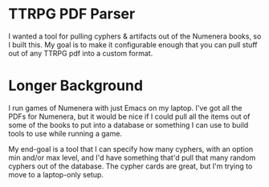 # TTRPG PDF Parser

I wanted a tool for pulling cyphers & artifacts out of the Numenera books, so I
built this. My goal is to make it configurable enough that you can pull stuff
out of any TTRPG pdf into a custom format.

# Longer Background 

I run games of Numenera with just Emacs on my laptop. I've got all the PDFs for
Numenera, but it would be nice if I could pull all the items out of some of the
books to put into a database or something I can use to build tools to use while
running a game. 

My end-goal is a tool that I can specify how many cyphers, with an option min
and/or max level, and I'd have something that'd pull that many random cyphers
out of the database. The cypher cards are great, but I'm trying to move to a
laptop-only setup.

